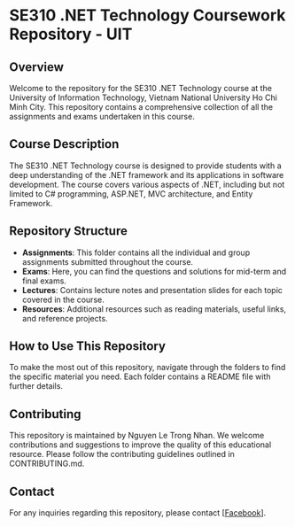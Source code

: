 # SE310 .NET Technology Coursework Repository - UIT

## Overview
Welcome to the repository for the SE310 .NET Technology course at the University of Information Technology, Vietnam National University Ho Chi Minh City. This repository contains a comprehensive collection of all the assignments and exams undertaken in this course.

## Course Description
The SE310 .NET Technology course is designed to provide students with a deep understanding of the .NET framework and its applications in software development. The course covers various aspects of .NET, including but not limited to C# programming, ASP.NET, MVC architecture, and Entity Framework.

## Repository Structure
- **Assignments**: This folder contains all the individual and group assignments submitted throughout the course.
- **Exams**: Here, you can find the questions and solutions for mid-term and final exams.
- **Lectures**: Contains lecture notes and presentation slides for each topic covered in the course.
- **Resources**: Additional resources such as reading materials, useful links, and reference projects.

## How to Use This Repository
To make the most out of this repository, navigate through the folders to find the specific material you need. Each folder contains a README file with further details.

## Contributing
This repository is maintained by Nguyen Le Trong Nhan. We welcome contributions and suggestions to improve the quality of this educational resource. Please follow the contributing guidelines outlined in CONTRIBUTING.md.

## Contact
For any inquiries regarding this repository, please contact [[Facebook](https://www.facebook.com/nguyenletrongnhanofficial)].
